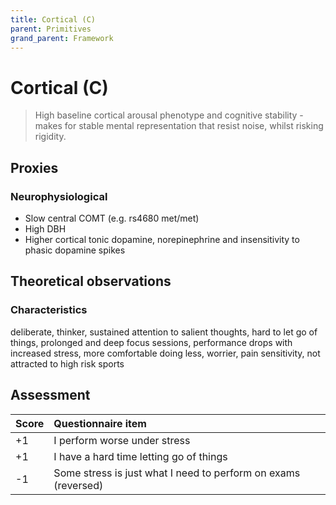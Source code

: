 ```yaml
---
title: Cortical (C)
parent: Primitives
grand_parent: Framework
---
```


# Cortical (C)

>High baseline cortical arousal phenotype and cognitive stability - makes for stable mental representation that resist noise, whilst risking rigidity.

## Proxies

### Neurophysiological

* Slow central COMT (e.g. rs4680 met/met)
* High DBH
* Higher cortical tonic dopamine, norepinephrine and insensitivity to phasic dopamine spikes

## Theoretical observations

### Characteristics

deliberate, thinker, sustained attention to salient thoughts, hard to let go of things, prolonged and deep focus sessions, performance drops with increased stress, more comfortable doing less, worrier, pain sensitivity, not attracted to high risk sports


## Assessment

| Score | Questionnaire item |
| :-----| :--------- |
| +1    | I perform worse under stress |
| +1    | I have a hard time letting go of things | 
| -1    | Some stress is just what I need to perform on exams (reversed) | 